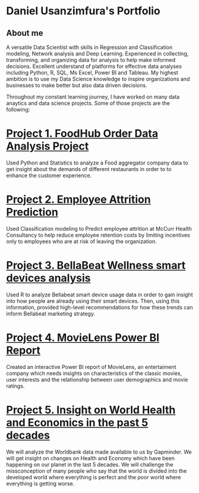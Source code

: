# Daniel Usanzimfura's Portfolio
## About me 
A versatile Data Scientist with skills in Regression and Classification modeling, Network analysis and Deep Learning. Experienced in collecting, transforming, and organizing data for analysis to help make informed decisions. Excellent understand of platforms for effective data analyses including Python, R, SQL, Ms Excel,  Power BI and Tableau.
My highest ambition is to use my Data Science knowledge to inspire organizations and businesses to make better but also data driven decisions. 

Throughout my constant learning journey, I have worked on many data anaytics and data science projects. Some of those projects are the following:

# [Project 1. FoodHub Order Data Analysis Project](https://github.com/Usanzimfura/Danny-Portofolio/blob/main/Employee_Attrition_Prediction.ipynb)
Used Python and Statistics to analyze a Food aggregator company data to get insight about the demands of different restaurants in order to to enhance the customer experience.

# [Project 2. Employee Attrition Prediction](https://github.com/Usanzimfura/Danny-Portofolio/blob/main/Employee_Attrition_Prediction.ipynb)
Used Classification modeling to Predict employee attrition at McCurr Health Consultancy to help reduce employee retention costs by limiting incentives only to employees who are at risk of leaving the organization.

# [Project 3. BellaBeat Wellness smart devices analysis](https://www.kaggle.com/code/udanny/bellabeat-capstone-google-analytics-certificate)
Used R to analyze Bellabeat smart device usage data in order to gain insight into how people are already using their smart devices. Then, using this information, provided high-level recommendations for how these trends can inform Bellabeat marketing strategy.

# [Project 4. MovieLens Power BI Report](https://app.powerbi.com/view?r=eyJrIjoiYTY3MjA4OGMtYTEzMi00N2E1LWJjYjYtYWZmMTE5ZTZiNWZkIiwidCI6ImUyOTM5MDk5LWQ4OTQtNGQ3MC1iNjFlLTdiYTgzMWRjN2RkYSJ9)
Created an interactive Power BI report of MovieLens, an entertaiment company which needs insights on characteristics of the classic movies, user interests and the relationship between user demographics and movie ratings. 

# [Project 5. Insight on World Health and Economics in the past 5 decades](https://www.kaggle.com/code/udanny/insight-on-world-health-and-economics)
We will analyze the Worldbank data made available to us by Gapminder. We will get insight on changes on Health and Economy which have been happening on our planet in the last 5 decades. We will challenge the missconception of many people who say that the world is divided into the developed world where everything is perfect and the poor world where everything is getting worse.

